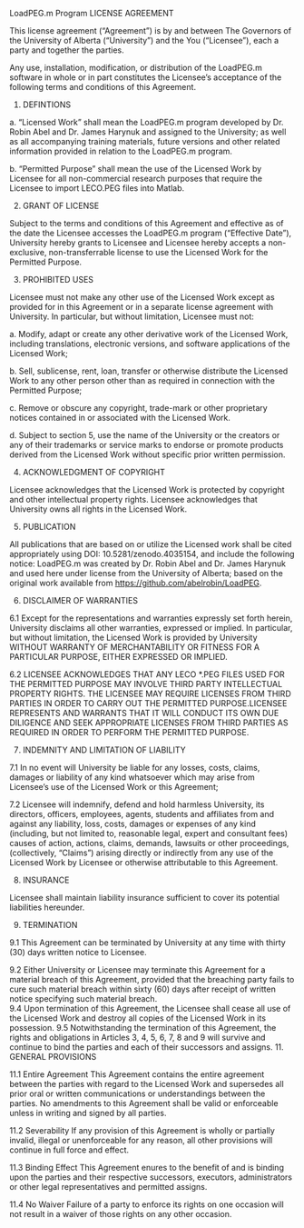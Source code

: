 LoadPEG.m Program LICENSE AGREEMENT
		
This license agreement (“Agreement”) is by and between The Governors of the University of Alberta (“University”) and the You (“Licensee”), each a party and together the parties.

Any use, installation, modification, or distribution of the LoadPEG.m software in whole or in part constitutes the Licensee’s acceptance of the following terms and conditions of this Agreement.

1. DEFINTIONS
      
a.	“Licensed Work” shall mean the LoadPEG.m program developed by Dr. Robin Abel and Dr. James Harynuk and assigned to the University; as well as all accompanying training materials, future versions and other related information provided in relation to the LoadPEG.m program.

b.	“Permitted Purpose” shall mean the use of the Licensed Work by Licensee for all non-commercial research purposes that require the Licensee to import LECO.PEG files into Matlab.

2. GRANT OF LICENSE

Subject to the terms and conditions of this Agreement and effective as of the date the Licensee accesses the LoadPEG.m program (“Effective Date”), University hereby grants to Licensee and Licensee hereby accepts a non-exclusive, non-transferrable license to use the Licensed Work for the Permitted Purpose. 

3. PROHIBITED USES

Licensee must not make any other use of the Licensed Work except as provided for in this Agreement or in a separate license agreement with University. In particular, but without limitation, Licensee must not:

a.	Modify, adapt or create any other derivative work of the Licensed Work, including translations, electronic versions, and software applications of the Licensed Work; 

b.	Sell, sublicense, rent, loan, transfer or otherwise distribute the Licensed Work to any other person other than as required in connection with the Permitted Purpose;

c.	Remove or obscure any copyright, trade-mark or other proprietary notices contained in or associated with the Licensed Work.

d.	Subject to section 5, use the name of the University or the creators or any of their trademarks or service marks to endorse or promote products derived from the Licensed Work without specific prior written permission.

4. ACKNOWLEDGMENT OF COPYRIGHT 

Licensee acknowledges that the Licensed Work is protected by copyright and other intellectual property rights. Licensee acknowledges that University owns all rights in the Licensed Work. 

5. PUBLICATION 

All publications that are based on or utilize the Licensed work shall be cited appropriately using DOI: 10.5281/zenodo.4035154, and include the following notice: LoadPEG.m was created by Dr. Robin Abel and Dr. James Harynuk and used here under license from the University of Alberta; based on the original work available from https://github.com/abelrobin/LoadPEG.

6. DISCLAIMER OF WARRANTIES

6.1 Except for the representations and warranties expressly set forth herein, University disclaims all other warranties, expressed or implied. In particular, but without limitation, the Licensed Work is provided by University WITHOUT WARRANTY OF MERCHANTABILITY OR FITNESS FOR A PARTICULAR PURPOSE, EITHER EXPRESSED OR IMPLIED. 

6.2 LICENSEE ACKNOWLEDGES THAT ANY LECO *.PEG FILES USED FOR THE PERMITTED PURPOSE MAY INVOLVE THIRD PARTY INTELLECTUAL PROPERTY RIGHTS. THE LICENSEE MAY REQUIRE LICENSES FROM THIRD PARTIES IN ORDER TO CARRY OUT THE PERMITTED PURPOSE.LICENSEE REPRESENTS AND WARRANTS THAT IT WILL CONDUCT ITS OWN DUE DILIGENCE AND SEEK APPROPRIATE LICENSES FROM THIRD PARTIES AS REQUIRED IN ORDER TO PERFORM THE PERMITTED PURPOSE.

7. INDEMNITY AND LIMITATION OF LIABILITY

7.1 In no event will University be liable for any losses, costs, claims, damages or liability of any kind whatsoever which may arise from Licensee’s use of the Licensed Work or this Agreement; 

7.2  Licensee will indemnify, defend and hold harmless University, its directors, officers, employees, agents, students and affiliates from and against any liability, loss, costs, damages or expenses of any kind (including, but not limited to, reasonable legal, expert and consultant fees) causes of action, actions, claims, demands, lawsuits or other proceedings, (collectively, “Claims”) arising directly or indirectly from any use of the Licensed Work by Licensee or otherwise attributable to this Agreement. 

8. INSURANCE

Licensee shall maintain liability insurance sufficient to cover its potential liabilities hereunder. 

9. TERMINATION

9.1 	This Agreement can be terminated by University at any time with thirty (30) days written notice to Licensee.

9.2  	Either University or Licensee may terminate this Agreement for a material breach of this Agreement, provided that the breaching party fails to cure such material breach within sixty (60) days after receipt of written notice specifying such material breach.  
9.4 	Upon termination of this Agreement, the Licensee shall cease all use of the Licensed Work and destroy all copies of the Licensed Work in its possession. 
9.5	Notwithstanding the termination of this Agreement, the rights and obligations in Articles 3, 4, 5, 6, 7, 8 and 9 will survive and continue to bind the parties and each of their successors and assigns.
11. GENERAL PROVISIONS

11.1 Entire Agreement
This Agreement contains the entire agreement between the parties with regard to the Licensed Work and supersedes all prior oral or written communications or understandings between the parties. No amendments to this Agreement shall be valid or enforceable unless in writing and signed by all parties.

11.2 Severability
If any provision of this Agreement is wholly or partially invalid, illegal or unenforceable for any reason, all other provisions will continue in full force and effect.

11.3 Binding Effect
This Agreement enures to the benefit of and is binding upon the parties and their respective successors, executors, administrators or other legal representatives and permitted assigns.

11.4 No Waiver
Failure of a party to enforce its rights on one occasion will not result in a waiver of those rights on any other occasion.